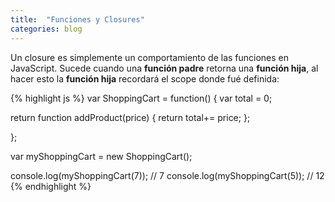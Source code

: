 ```yaml
---
title:  "Funciones y Closures"
categories: blog
---
```

Un closure es simplemente un comportamiento de las funciones en
JavaScript. Sucede cuando una __función padre__ retorna una __función hija__, al hacer esto la __función hija__ recordará el scope donde fué definida:


{% highlight js %}
var ShoppingCart = function() {
  var total = 0;

  return function addProduct(price) {
    return total+= price;
  };

};

var myShoppingCart = new ShoppingCart();

console.log(myShoppingCart(7)); // 7
console.log(myShoppingCart(5)); // 12
{% endhighlight %}
